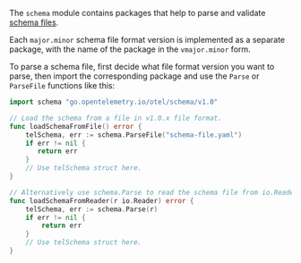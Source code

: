 The `schema` module contains packages that help to parse and validate
[schema files](https://github.com/open-telemetry/oteps/blob/main/text/0152-telemetry-schemas.md).

Each `major.minor` schema file format version is implemented as a separate package, with
the name of the package in the `vmajor.minor` form.

To parse a schema file, first decide what file format version you want to parse,
then import the corresponding package and use the `Parse` or `ParseFile` functions
like this:

```go
import schema "go.opentelemetry.io/otel/schema/v1.0"

// Load the schema from a file in v1.0.x file format.
func loadSchemaFromFile() error {
    telSchema, err := schema.ParseFile("schema-file.yaml")
    if err != nil {
       return err	
    }
    // Use telSchema struct here.
}

// Alternatively use schema.Parse to read the schema file from io.Reader.
func loadSchemaFromReader(r io.Reader) error {
    telSchema, err := schema.Parse(r)
    if err != nil {
        return err
    }
    // Use telSchema struct here.
}
```